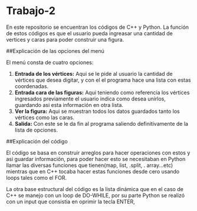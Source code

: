 # Trabajo-2

En este repositorio se encuentran los códigos de C++ y Python. La función de estos códigos es que el usuario pueda ingreasar una cantidad de vertices y caras para poder construir una figura.

##Explicación de las opciones del menú

El menú consta de cuatro opciones:

1. **Entrada de los vértices:** Aqui se le pide al usuario la cantidad de vértices que desea digitar, y con el el programa hace una lista con estas coordenadas.
2. **Entrada cara de las figuras:** Aqui teniendo como referencia los vértices ingresados previamente el usuario indica como desea unirlos, guardando asi esta información en otra lista.
3. **Ver la figura:** Aqui se muestran todos los datos guardados tanto los vértices como las caras.
4. **Salida:** Con este se le da fin al programa saliendo definitivamente de la lista de opciones.
   
##Explicación del código

El código se basa en construir arreglos para hacer operaciones con estos y asi guardar información, para poder hacer esto se necesitaban en Python llamar las diversas funciones que tienen(map, list, .split, . array...etc) mientras que en C++ tocaba hacer estas funciones desde cero usando loops tales como el FOR.

La otra base estructural del código es la lista dinámica que en el caso de C++ se manejo con un loop de DO-WHILE, por su parte Python se realizó con un input que consistia en oprimir la tecla ENTER, 
